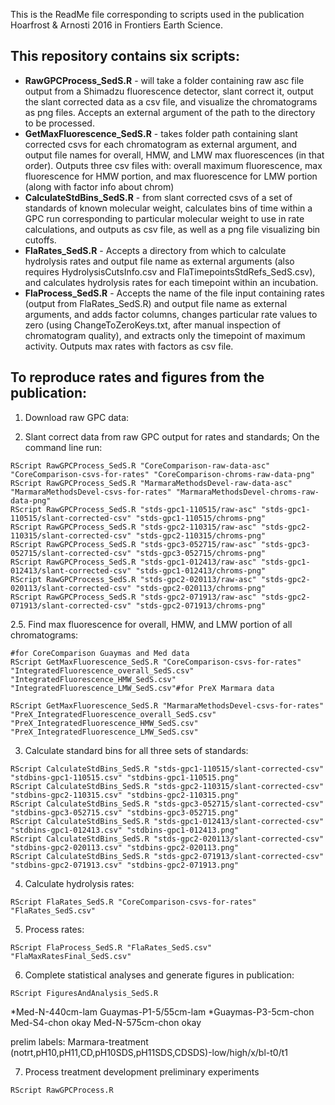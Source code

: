 This is the ReadMe file corresponding to scripts used in the publication Hoarfrost & Arnosti 2016 in Frontiers Earth Science.

## This repository contains six scripts:

* **RawGPCProcess_SedS.R** - will take a folder containing raw asc file output from a Shimadzu fluorescence detector, slant correct it, output the slant corrected data as a csv file, and visualize the chromatograms as png files. Accepts an external argument of the path to the directory to be processed.
* **GetMaxFluorescence_SedS.R** - takes folder path containing slant corrected csvs for each chromatogram as external argument, and output file names for overall, HMW, and LMW max fluorescences (in that order). Outputs three csv files with: overall maximum fluorescence, max fluorescence for HMW portion, and max fluorescence for LMW portion (along with factor info about chrom) 
* **CalculateStdBins_SedS.R** - from slant corrected csvs of a set of standards of known molecular weight, calculates bins of time within a GPC run corresponding to particular molecular weight to use in rate calculations, and outputs as csv file, as well as a png file visualizing bin cutoffs.
* **FlaRates_SedS.R** - Accepts a directory from which to calculate hydrolysis rates and output file name as external arguments (also requires HydrolysisCutsInfo.csv and FlaTimepointsStdRefs_SedS.csv), and calculates hydrolysis rates for each timepoint within an incubation. 
* **FlaProcess_SedS.R** - Accepts the name of the file input containing rates (output from FlaRates_SedS.R) and output file name as external arguments, and adds factor columns, changes particular rate values to zero (using ChangeToZeroKeys.txt, after manual inspection of chromatogram quality), and extracts only the timepoint of maximum activity. Outputs max rates with factors as csv file. 
	
	
## To reproduce rates and figures from the publication:

1. Download raw GPC data:
	
2. Slant correct data from raw GPC output for rates and standards; On the command line run:
	
```
RScript RawGPCProcess_SedS.R "CoreComparison-raw-data-asc" "CoreComparison-csvs-for-rates" "CoreComparison-chroms-raw-data-png"
RScript RawGPCProcess_SedS.R "MarmaraMethodsDevel-raw-data-asc" "MarmaraMethodsDevel-csvs-for-rates" "MarmaraMethodsDevel-chroms-raw-data-png"
RScript RawGPCProcess_SedS.R "stds-gpc1-110515/raw-asc" "stds-gpc1-110515/slant-corrected-csv" "stds-gpc1-110515/chroms-png"
RScript RawGPCProcess_SedS.R "stds-gpc2-110315/raw-asc" "stds-gpc2-110315/slant-corrected-csv" "stds-gpc2-110315/chroms-png"
RScript RawGPCProcess_SedS.R "stds-gpc3-052715/raw-asc" "stds-gpc3-052715/slant-corrected-csv" "stds-gpc3-052715/chroms-png"
RScript RawGPCProcess_SedS.R "stds-gpc1-012413/raw-asc" "stds-gpc1-012413/slant-corrected-csv" "stds-gpc1-012413/chroms-png"
RScript RawGPCProcess_SedS.R "stds-gpc2-020113/raw-asc" "stds-gpc2-020113/slant-corrected-csv" "stds-gpc2-020113/chroms-png"
RScript RawGPCProcess_SedS.R "stds-gpc2-071913/raw-asc" "stds-gpc2-071913/slant-corrected-csv" "stds-gpc2-071913/chroms-png"

```

2.5. Find max fluorescence for overall, HMW, and LMW portion of all chromatograms:

```
#for CoreComparison Guaymas and Med data
RScript GetMaxFluorescence_SedS.R "CoreComparison-csvs-for-rates" "IntegratedFluorescence_overall_SedS.csv" "IntegratedFluorescence_HMW_SedS.csv" "IntegratedFluorescence_LMW_SedS.csv"#for PreX Marmara data

RScript GetMaxFluorescence_SedS.R "MarmaraMethodsDevel-csvs-for-rates" "PreX_IntegratedFluorescence_overall_SedS.csv" "PreX_IntegratedFluorescence_HMW_SedS.csv" "PreX_IntegratedFluorescence_LMW_SedS.csv"

```

3. Calculate standard bins for all three sets of standards:

```
RScript CalculateStdBins_SedS.R "stds-gpc1-110515/slant-corrected-csv" "stdbins-gpc1-110515.csv" "stdbins-gpc1-110515.png"
RScript CalculateStdBins_SedS.R "stds-gpc2-110315/slant-corrected-csv" "stdbins-gpc2-110315.csv" "stdbins-gpc2-110315.png"
RScript CalculateStdBins_SedS.R "stds-gpc3-052715/slant-corrected-csv" "stdbins-gpc3-052715.csv" "stdbins-gpc3-052715.png"
RScript CalculateStdBins_SedS.R "stds-gpc1-012413/slant-corrected-csv" "stdbins-gpc1-012413.csv" "stdbins-gpc1-012413.png"
RScript CalculateStdBins_SedS.R "stds-gpc2-020113/slant-corrected-csv" "stdbins-gpc2-020113.csv" "stdbins-gpc2-020113.png"
RScript CalculateStdBins_SedS.R "stds-gpc2-071913/slant-corrected-csv" "stdbins-gpc2-071913.csv" "stdbins-gpc2-071913.png"
```

4. Calculate hydrolysis rates:

```
RScript FlaRates_SedS.R "CoreComparison-csvs-for-rates" "FlaRates_SedS.csv"
```


5. Process rates: 

```
RScript FlaProcess_SedS.R "FlaRates_SedS.csv" "FlaMaxRatesFinal_SedS.csv"
```

6. Complete statistical analyses and generate figures in publication:


```
RScript FiguresAndAnalysis_SedS.R
```	

*Med-N-440cm-lam
Guaymas-P1-5/55cm-lam
*Guaymas-P3-5cm-chon
Med-S4-chon okay
Med-N-575cm-chon okay

prelim labels:
Marmara-treatment (notrt,pH10,pH11,CD,pH10SDS,pH11SDS,CDSDS)-low/high/x/bl-t0/t1

7. Process treatment development preliminary experiments

```
RScript RawGPCProcess.R